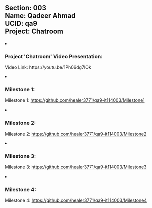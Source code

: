 <h2>Section: 003 <br> Name: Qadeer Ahmad <br>UCID: qa9 <br>Project: Chatroom </h2>
<li><h3>Project 'Chatroom' Video Presentation:</h3></li>
<p>Video Link: <a href="https://youtu.be/1Ph06dg7IOk">https://youtu.be/1Ph06dg7IOk</a></p>
<li><h3>Milestone 1:  </h3></li>
<p>Milestone 1: <a href="https://github.com/healer3771/qa9-it114-003/blob/main/Project/M1_milestone.md">https://github.com/healer3771/qa9-it114003/Milestone1</a></p>
<li><h3>Milestone 2:  </h3></li>
<p>Milestone 2: <a href="https://github.com/healer3771/qa9-it114-003/blob/main/Project/M2_milestone2.md">https://github.com/healer3771/qa9-it114003/Milestone2</a></p>
<li><h3>Milestone 3:  </h3></li>
<p>Milestone 3: <a href="https://github.com/healer3771/qa9-it114-003/blob/main/Project/M3_milestone3.md">https://github.com/healer3771/qa9-it114003/Milestone3</a></p>
<li><h3>Milestone 4:  </h3></li>
<p>Milestone 4: <a href="https://github.com/healer3771/qa9-it114-003/blob/main/Project/M4_milestone4.md">https://github.com/healer3771/qa9-it114003/Milestone4</a></p>
